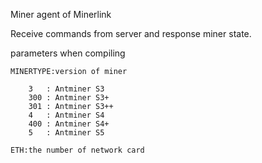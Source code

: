 Miner agent of Minerlink

Receive commands from server and response miner state.

parameters when compiling

	MINERTYPE:version of miner
		
		3   : Antminer S3
		300 : Antminer S3+
		301 : Antminer S3++
		4   : Antminer S4
		400 : Antminer S4+
		5   : Antminer S5
		
	ETH:the number of network card
